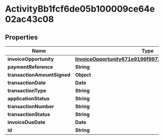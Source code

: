 

# ActivityBb1fcf6de05b100009ce64e02ac43c08


## Properties

Name | Type | Description | Notes
------------ | ------------- | ------------- | -------------
**invoiceOpportunity** | [**InvoiceOpportunity671e9196f9971000115942211aba00a8**](InvoiceOpportunity671e9196f9971000115942211aba00a8.md) |  |  [optional]
**paymentReference** | **String** |  |  [optional]
**transactionAmountSigned** | **Object** |  |  [optional]
**transactionDate** | **Date** |  |  [optional]
**transactionType** | **String** |  |  [optional]
**applicationStatus** | **String** |  |  [optional]
**transactionNumber** | **String** |  |  [optional]
**transactionStatus** | **String** |  |  [optional]
**invoiceDueDate** | **Date** |  |  [optional]
**id** | **String** |  |  [optional]



